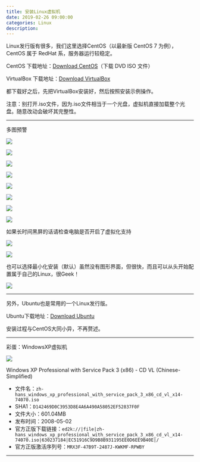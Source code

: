 ```yaml
---
title: 安装Linux虚拟机
date: 2019-02-26 09:00:00
categories: Linux
description: 
---
```


Linux发行版有很多，我们这里选择CentOS（以最新版 CentOS 7 为例），CentOS 属于 RedHat 系，服务器运行较稳定。

CentOS 下载地址：[Download CentOS](https://www.centos.org/download/)（下载 DVD ISO 文件）

VirtualBox 下载地址：[Download VirtualBox](https://www.virtualbox.org/wiki/Downloads)

都下载好之后，先把VirtualBox安装好，然后按照安装示例操作。

注意：别打开.iso文件，因为.iso文件相当于一个光盘，虚拟机直接加载整个光盘。随意改动会破坏其完整性。

---

多图预警

![](安装Linux虚拟机/1.png)

![](安装Linux虚拟机/2.png)

![](安装Linux虚拟机/3.png)

![](安装Linux虚拟机/4.png)

![](安装Linux虚拟机/5.png)

![](安装Linux虚拟机/6.png)

![](安装Linux虚拟机/7.png)

![](安装Linux虚拟机/8.png)

如果长时间黑屏的话请检查电脑是否开启了虚拟化支持

![](安装Linux虚拟机/9.png)

![](安装Linux虚拟机/10.png)

也可以选择最小化安装（默认）虽然没有图形界面，但很快，而且可以从头开始配置属于自己的Linux，很Geek！ 

![](安装Linux虚拟机/11.png)

---

另外，Ubuntu也是常用的一个Linux发行版。

Ubuntu下载地址：[Download Ubuntu](http://releases.ubuntu.com/)

安装过程与CentOS大同小异，不再赘述。

---

彩蛋：WindowsXP虚拟机

![](安装Linux虚拟机/12.png)

Windows XP Professional with Service Pack 3 (x86) - CD VL (Chinese-Simplified)

- 文件名：`zh-hans_windows_xp_professional_with_service_pack_3_x86_cd_vl_x14-74070.iso`
- SHA1：`D142469D0C3953D8E4A6A490A58052EF52837F0F`
- 文件大小：601.04MB
- 发布时间：2008-05-02
- 官方正版下载链接：`ed2k://|file|zh-hans_windows_xp_professional_with_service_pack_3_x86_cd_vl_x14-74070.iso|630237184|EC51916C9D9B8B931195EE0D6EE9B40E|/`
- 官方正版激活序列号：`MRX3F-47B9T-2487J-KWKMF-RPWBY`

---
